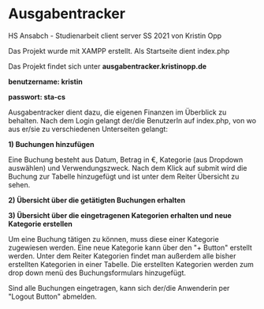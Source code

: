 # Ausgabentracker
HS Ansabch - Studienarbeit client server SS 2021 von Kristin Opp

Das Projekt wurde mit XAMPP erstellt. Als Startseite dient index.php

Das Projekt findet sich unter **ausgabentracker.kristinopp.de**

**benutzername: kristin**

**passwort: sta-cs**

Ausgabentracker dient dazu, die eigenen Finanzen im Überblick zu behalten. Nach dem Login gelangt der/die BenutzerIn auf index.php, von wo aus er/sie zu verschiedenen Unterseiten gelangt:

**1) Buchungen hinzufügen**

Eine Buchung besteht aus Datum, Betrag in €, Kategorie (aus Dropdown auswählen) und Verwendungszweck. Nach dem Klick auf submit wird die Buchung zur Tabelle hinzugefügt und ist unter dem Reiter Übersicht zu sehen.

**2) Übersicht über die getätigten Buchungen erhalten**

**3) Übersicht über die eingetragenen Kategorien erhalten und neue Kategorie erstellen**

Um eine Buchung tätigen zu können, muss diese einer Kategorie zugewiesen werden. Eine neue Kategorie kann über den "+ Button" erstellt werden. Unter dem Reiter Kategorien findet man außerdem alle bisher erstellten Kategorien in einer Tabelle. Die erstellten Kategorien werden zum drop down menü des Buchungsformulars hinzugefügt.

Sind alle Buchungen eingetragen, kann sich der/die Anwenderin per "Logout Button" abmelden.
